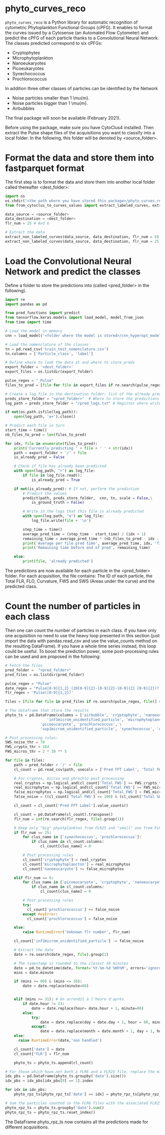 # phyto_curves_reco

`phyto_curves_reco` is a Python library for automatic recognition of cytometric Phytoplankton Functional Groups (cPFG).
It enables to format the curves issued by a Cytosense (an Automated Flow Cytometer) and predict the cPFG of each particle thanks to a Convolutional Neural Network.
The classes predicted correspond to six cPFGs:
- Cryptophytes
- Microphytoplankton
- Nanoeukaryotes
- Picoeukaryotes
- Synechococcus
- Prochlorococcus

In addition three other classes of particles can be identified by the Network
- Noise particles smaller than 1 \mu{m}.
- Noise particles bigger than 1 \mu{m}.
- Airbubbles

The final package will soon be available (February 2021).

Before using the package, make sure you have CytoClus4 installed.
Then extract the Pulse shape files of the acquisitions you want to classify into a local folder.
In the following, this folder will be denoted by <source_folder>.

# Format the data and store them into fastparquet format
The first step is to format the data and store them into another local folder called thereafter <dest_folder>:

```python
import os
os.chdir('<the path where you have stored this package>/phyto_curves_reco')
from from_cytoclus_to_curves_values import extract_labeled_curves, extract_non_labeled_curves

data_source = <source_folder>
data_destination = <dest_folder>
flr_num = 25 # And 6

# Extract the data
extract_non_labeled_curves(data_source, data_destination, flr_num = 6) # trFLR6 acquisitions
extract_non_labeled_curves(data_source, data_destination, flr_num = 25) # FLR25 acquisitions
```

# Load the Convolutional Neural Network and predict the classes

Define a folder to store the predictions into (called <pred_folder> in the following).

```python
import re
import pandas as pd

from pred_functions import predict
from tensorflow.keras.models import load_model, model_from_json
from time import time

# Load the model in memory
cnn = load_model('<folder where the model is stored>/cnn_hyperopt_model_categ')

# Load the nomenclature of the classes
tn = pd.read_csv('train_test_nomenclature.csv')
tn.columns = ['Particle_class', 'label']

# Define where to look the data at and where to store preds
export_folder = '<dest_folder>'
export_files = os.listdir(export_folder)

pulse_regex = "_Pulse"
files_to_pred = [file for file in export_files if re.search(pulse_regex, file)] # The files containing the data to predict

# Create a log file in the destination folder: list of the already predicted files
preds_store_folder = "<pred_folder>"  # Where to store the predictions
log_path = preds_store_folder + "/pred_logs.txt" # Register where write the already predicted files

if not(os.path.isfile(log_path)):
    open(log_path, 'w+').close()

# Predict each file in turn
start_time = time()
nb_files_to_pred = len(files_to_pred)

for idx, file in enumerate(files_to_pred):
    print('Currently predicting ' + file + ' ' + str(idx))
    path = export_folder + '/' + file
    is_already_pred = False

    # Check if file has already been predicted
    with open(log_path, "r") as log_file:
        if file in log_file.read():
            is_already_pred = True

    if not(is_already_pred): # If not, perform the prediction
        # Predict the values
        predict(path, preds_store_folder,  cnn, tn, scale = False,\
            is_ground_truth = False)

        # Write in the logs that this file is already predicted
        with open(log_path, "a") as log_file:
            log_file.write(file + '\n')

        step_time = time()
        average_pred_time = (step_time - start_time) / (idx + 1)
        remaining_time = average_pred_time * (nb_files_to_pred - idx - 1)
        print('Average per file pred time', average_pred_time, idx, 'files already predicted')
        print('Remaining time before end of pred', remaining_time)

    else:
        print(file, 'already predicted')
```

The predictions are now available for each particle in the <pred_folder> folder.
For each acquisition, the file contains: The ID of each particle, the Total FLR, FLO, Curvature, FWS and SWS (Areas under the curve) and the predicted class.

# Count the number of particles in each class

Then one can count the number of particles in each class. If you have only one acquisition no need to use the heavy loop presented in this section (just import the data with pandas.read_csv and use the value_counts method on the resulting DataFrame).
If you have a whole time series instead, this loop could be useful.
To boost the prediction power, some post-processing rules can be used and are proposed in the following:

```python
# Fetch the files
pred_folder =  "<pred_folder>"
pred_files = os.listdir(pred_folder)

pulse_regex = "Pulse"
date_regex = "Pulse[0-9]{1,2}_(20[0-9]{2}-[0-9]{2}-[0-9]{2} [0-9]{2}(?:u|h)[0-9]{2})"
flr_regex = 'Pulse([0-9]{1,2})'

files = [file for file in pred_files if re.search(pulse_regex, file)] # The files containing the data to predict

# The dataframe that store the results
phyto_ts = pd.DataFrame(columns = ['airbubble', 'cryptophyte', 'nanoeucaryote',\
                   'inf1microm_unidentified_particle', 'microphytoplancton',\
                'picoeucaryote', 'prochlorococcus', \
                'sup1microm_unidentified_particle', 'synechococcus', 'date', 'FLR'])

# Post processing rules:
SWS_noise_thr = 70
FWS_crypto_thr = 1E4
FWS_micros_thr = 2 * 10 ** 5

for file in files:
    path = pred_folder + '/' + file
    cl_count = pd.read_csv(path, usecols = ['Pred FFT Label', 'Total FWS', 'Total SWS'])

    # For cryptos, micros and phrochlo post processing
    real_cryptos = np.logical_and(cl_count['Total FWS'] >= FWS_crypto_thr, cl_count['Pred FFT Label'] == 'cryptophyte').sum()
    real_microphytos = np.logical_and(cl_count['Total FWS'] >= FWS_micros_thr, cl_count['Pred FFT Label'] == 'microphytoplancton').sum()
    false_microphytos = np.logical_and(cl_count['Total FWS'] < FWS_micros_thr, cl_count['Pred FFT Label'] == 'microphytoplancton').sum()
    false_noise = ((cl_count['Total FWS'] <= 100) & (cl_count['Total SWS'] >= SWS_noise_thr) & (cl_count['Pred FFT Label'] == 'inf1microm_unidentified_particle')).sum()

    cl_count = cl_count['Pred FFT Label'].value_counts()

    cl_count = pd.DataFrame(cl_count).transpose()
    flr_num = int(re.search(flr_regex, file).group(1))

    # Keep only "big" phyotplankton from FLR25 and "small" one from FLR6
    if flr_num == 25:
        for clus_name in ['synechococcus', 'prochlorococcus']:
            if clus_name in cl_count.columns:
                cl_count[clus_name] = 0

        # Post processing rules
        cl_count['cryptophyte'] = real_cryptos
        cl_count['microphytoplancton'] = real_microphytos
        cl_count['nanoeucaryote'] += false_microphytos

    elif flr_num == 6:
        for clus_name in ['picoeucaryote', 'cryptophyte', 'nanoeucaryote', 'microphytoplancton']:
            if clus_name in cl_count.columns:
                cl_count[clus_name] = 0

        # Post processing rules
        try:
          cl_count['prochlorococcus'] += false_noise
        except KeyError:
          cl_count['prochlorococcus'] = false_noise

    else:
        raise RuntimeError('Unknown flr number', flr_num)

    cl_count['inf1microm_unidentified_particle'] -= false_noise

    # Extract the date
    date = re.search(date_regex, file).group(1)

    # The timestamp is rounded to the closest 20 minutes    
    date = pd.to_datetime(date, format='%Y-%m-%d %Hh%M', errors='ignore')
    mins = date.minute

    if (mins >= 00) & (mins <= 30):
        date = date.replace(minute=00)


    elif (mins >= 31): # On arrondit à l'heure d'après
        if date.hour != 23:
            date = date.replace(hour= date.hour + 1, minute=00)
        else:
            try:
                date = date.replace(day = date.day + 1, hour = 00, minute=00)
            except:
                date = date.replace(month = date.month + 1, day = 1, hour = 00, minute=00)
    else:
      raise RuntimeError(date,'non handled')

    cl_count['date'] = date
    cl_count['FLR'] = flr_num

    phyto_ts = phyto_ts.append(cl_count)

# For those which have not both a FLR6 and a FLR25 file, replace the missing values by NaN
idx_pbs = pd.DataFrame(phyto_ts.groupby('date').size())
idx_pbs = idx_pbs[idx_pbs[0] == 1].index

for idx in idx_pbs:
    phyto_rpz_ts[phyto_rpz_ts['date'] == idx] = phyto_rpz_ts[phyto_rpz_ts['date'] == idx].replace(0, np.nan)

# Sum the particles counted in the FLR6 files with the associated FLR25 files
phyto_rpz_ts = phyto_ts.groupby('date').sum()
phyto_rpz_ts = phyto_rpz_ts.reset_index()
```

The DataFrame phyto_rpz_ts now contains all the predictions made for different acquisitions.
